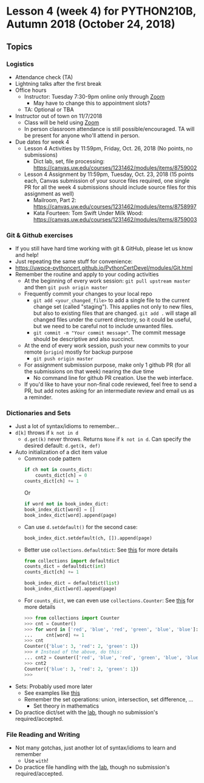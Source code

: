 # Lesson 4 (week 4) for PYTHON210B, Autumn 2018 (October 24, 2018)

## Topics

### Logistics

* Attendance check (TA)
* Lightning talks after the first break
* Office hours
  * Instructor: Tuesday 7:30-9pm online only through [Zoom](https://washington.zoom.us/my/python2018)
    * May have to change this to appointment slots?
  * TA: Optional or TBA
* Instructor out of town on 11/7/2018
  * Class will be held using [Zoom](https://washington.zoom.us/my/python2018)
  * In person classroom attendance is still possible/encouraged. TA will be present for anyone who'll attend in person.
* Due dates for week 4
  * Lesson 4 Activities by 11:59pm, Friday, Oct. 26, 2018 (No points, no submissions)
    * Dict lab, set, file processing: https://canvas.uw.edu/courses/1231462/modules/items/8759002
  * Lesson 4 Assignment by 11:59pm, Tuesday, Oct. 23, 2018 (15 points each, Canvas submission of your source files required, one single PR for all the week 4 submissions should include source files for this assignment as well)
    * Mailroom, Part 2: https://canvas.uw.edu/courses/1231462/modules/items/8758997
    * Kata Fourteen: Tom Swift Under Milk Wood: https://canvas.uw.edu/courses/1231462/modules/items/8759003

### Git & Github exercises

* If you still have hard time working with git & GitHub, please let us know and help!
* Just repeating the same stuff for convenience:
* https://uwpce-pythoncert.github.io/PythonCertDevel/modules/Git.html
* Remember the routine and apply to your coding activities
  * At the beginning of every work session: `git pull upstream master` and then `git push origin master`
  * Frequently commit your changes to your local repo
    * `git add <your_changed_file>` to add a single file to the current change set (called "staging"). This applies not only to new files, but also to existing files that are changed. `git add .` will stage all changed files under the current directory, so it could be useful, but we need to be careful not to include unwanted files.
    * `git commit -m "Your commit message"`. The commit message should be descriptive and also succinct.
  * At the end of every work session, push your new commits to your remote (`origin`) mostly for backup purpose
    * `git push origin master`
  * For assignment submission purpose, make only 1 github PR (for all the submissions on that week) nearing the due time
    * No command line for github PR creation. Use the web interface.
  * If you'd like to have your non-final code reviewed, feel free to send a PR, but add notes asking for an intermediate review and email us as a reminder.

### Dictionaries and Sets

* Just a lot of syntax/idioms to remember...
* `d[k]` throws if `k not in d`
  * `d.get(k)` never throws. Returns `None` if `k not in d`. Can specify the desired default: `d.get(k, def)`
* Auto initialization of a dict item value
  * Common code pattern
    ``` Python
    if ch not in counts_dict:
        counts_dict[ch] = 0
    counts_dict[ch] += 1
    ```
    Or
    ``` Python
    if word not in book_index_dict:
    book_index_dict[word] = []
    book_index_dict[word].append(page)
    ```
  * Can use `d.setdefault()` for the second case:
    ``` Python
    book_index_dict.setdefault(ch, []).append(page)
    ```
  * Better use `collections.defaultdict`: See [this](https://docs.python.org/3.7/library/collections.html#defaultdict-objects) for more details
    ``` Python
    from collections import defaultdict
    counts_dict = defaultdict(int)
    counts_dict[ch] += 1

    book_index_dict = defaultdict(list)
    book_index_dict[word].append(page)
    ```
  * For `counts_dict`, we can even use `collections.Counter`: See [this](https://docs.python.org/3.7/library/collections.html#counter-objects) for more details
    ``` Python
    >>> from collections import Counter
    >>> cnt = Counter()
    >>> for word in ['red', 'blue', 'red', 'green', 'blue', 'blue']:
    ...     cnt[word] += 1
    >>> cnt
    Counter({'blue': 3, 'red': 2, 'green': 1})
    >>> # Instead of the above, do this:
    ... cnt2 = Counter(['red', 'blue', 'red', 'green', 'blue', 'blue'])
    >>> cnt2
    Counter({'blue': 3, 'red': 2, 'green': 1})
    >>>
    ```
* Sets: Probably used more later
  * See examples like [this](https://realpython.com/python-sets/)
  * Remember the set operations: union, intersection, set difference, ...
    * Set theory in mathematics
* Do practice dict/set with the [lab](https://uwpce-pythoncert.github.io/PythonCertDevel/exercises/dict_lab.html), though no submission's required/accepted.

### File Reading and Writing

* Not many gotchas, just another lot of syntax/idioms to learn and remember
  * Use `with`!
* Do practice file handling with the [lab](https://uwpce-pythoncert.github.io/PythonCertDevel/exercises/file_lab.html), though no submission's required/accepted.
